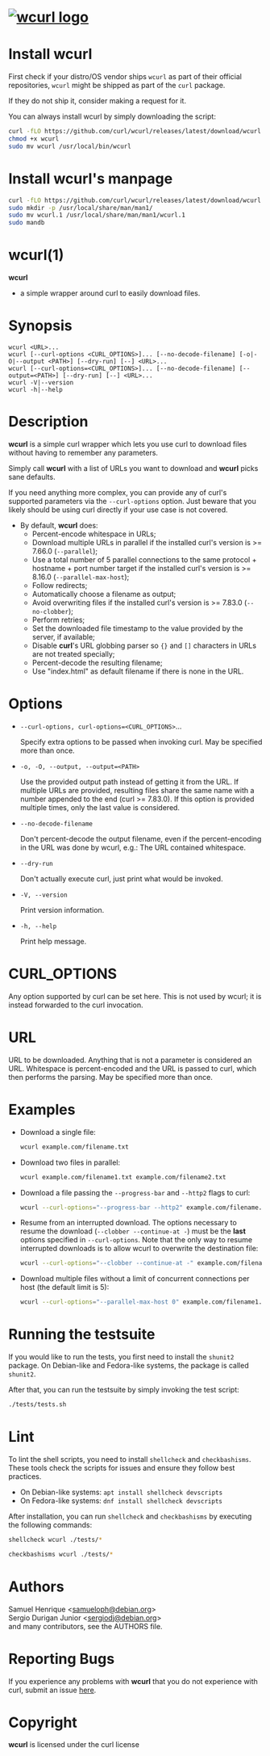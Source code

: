 <!--
Copyright (C) Samuel Henrique <samueloph@debian.org>, Sergio Durigan
Junior <sergiodj@debian.org> and many contributors, see the AUTHORS
file.

SPDX-License-Identifier: curl
-->

# [![wcurl logo](https://curl.se/logo/wcurl-logo.svg)](https://curl.se/wcurl)

# Install wcurl

First check if your distro/OS vendor ships `wcurl` as part of their official
repositories, `wcurl` might be shipped as part of the `curl` package.

If they do not ship it, consider making a request for it.

You can always install wcurl by simply downloading the script:

```sh
curl -fLO https://github.com/curl/wcurl/releases/latest/download/wcurl
chmod +x wcurl
sudo mv wcurl /usr/local/bin/wcurl
```

# Install wcurl's manpage

```sh
curl -fLO https://github.com/curl/wcurl/releases/latest/download/wcurl.1
sudo mkdir -p /usr/local/share/man/man1/
sudo mv wcurl.1 /usr/local/share/man/man1/wcurl.1
sudo mandb
```

# wcurl(1)

**wcurl**

* a simple wrapper around curl to easily download files.

# Synopsis

```text
wcurl <URL>...
wcurl [--curl-options <CURL_OPTIONS>]... [--no-decode-filename] [-o|-O|--output <PATH>] [--dry-run] [--] <URL>...
wcurl [--curl-options=<CURL_OPTIONS>]... [--no-decode-filename] [--output=<PATH>] [--dry-run] [--] <URL>...
wcurl -V|--version
wcurl -h|--help
```

# Description

**wcurl** is a simple curl wrapper which lets you use curl to download files
without having to remember any parameters.

Simply call **wcurl** with a list of URLs you want to download and **wcurl** picks
sane defaults.

If you need anything more complex, you can provide any of curl's supported
parameters via the `--curl-options` option. Just beware that you likely
should be using curl directly if your use case is not covered.

* By default, **wcurl** does:
  * Percent-encode whitespace in URLs;
  * Download multiple URLs in parallel if the installed curl's version is >= 7.66.0 (`--parallel`);
  * Use a total number of 5 parallel connections to the same protocol + hostname + port number target if the installed curl's version is >= 8.16.0 (`--parallel-max-host`);
  * Follow redirects;
  * Automatically choose a filename as output;
  * Avoid overwriting files if the installed curl's version is >= 7.83.0 (`--no-clobber`);
  * Perform retries;
  * Set the downloaded file timestamp to the value provided by the server, if available;
  * Disable **curl**'s URL globbing parser so `{}` and `[]` characters in URLs are not treated specially;
  * Percent-decode the resulting filename;
  * Use "index.html" as default filename if there is none in the URL.

# Options

* `--curl-options, curl-options=<CURL_OPTIONS>`...

  Specify extra options to be passed when invoking curl. May be specified more than once.

* `-o, -O, --output, --output=<PATH>`

  Use the provided output path instead of getting it from the URL. If multiple
  URLs are provided, resulting files share the same name with a number appended to
  the end (curl >= 7.83.0). If this option is provided multiple times, only the
  last value is considered.

* `--no-decode-filename`

  Don't percent-decode the output filename, even if the percent-encoding in the
  URL was done by wcurl, e.g.: The URL contained whitespace.

* `--dry-run`

  Don't actually execute curl, just print what would be invoked.

* `-V, --version`

  Print version information.

* `-h, --help`

  Print help message.

# CURL_OPTIONS

Any option supported by curl can be set here. This is not used by wcurl; it is
instead forwarded to the curl invocation.

# URL

URL to be downloaded. Anything that is not a parameter is considered
an URL. Whitespace is percent-encoded and the URL is passed to curl, which
then performs the parsing. May be specified more than once.

# Examples

* Download a single file:

  ```sh
  wcurl example.com/filename.txt
  ```

* Download two files in parallel:

  ```sh
  wcurl example.com/filename1.txt example.com/filename2.txt
  ```

* Download a file passing the `--progress-bar` and `--http2` flags to curl:

  ```sh
  wcurl --curl-options="--progress-bar --http2" example.com/filename.txt
  ```

* Resume from an interrupted download. The options necessary to resume the download (`--clobber --continue-at -`) must be the **last** options specified in `--curl-options`. Note that the only way to resume interrupted downloads is to allow wcurl to overwrite the destination file:

  ```sh
  wcurl --curl-options="--clobber --continue-at -" example.com/filename.txt
  ```

* Download multiple files without a limit of concurrent connections per host (the default limit is 5):

  ```sh
  wcurl --curl-options="--parallel-max-host 0" example.com/filename1.txt example.com/filename2.txt
  ```

# Running the testsuite

If you would like to run the tests, you first need to install the
`shunit2` package.  On Debian-like and Fedora-like systems, the
package is called `shunit2`.

After that, you can run the testsuite by simply invoking the test
script:

```sh
./tests/tests.sh
```

# Lint

To lint the shell scripts, you need to install `shellcheck` and `checkbashisms`. These tools check the scripts for issues and ensure they follow best practices.

* On Debian-like systems: `apt install shellcheck devscripts`
* On Fedora-like systems: `dnf install shellcheck devscripts`

After installation, you can run `shellcheck` and `checkbashisms` by executing the following commands:

```sh
shellcheck wcurl ./tests/*

checkbashisms wcurl ./tests/*
```

# Authors

Samuel Henrique &lt;[samueloph@debian.org](mailto:samueloph@debian.org)&gt;  
Sergio Durigan Junior &lt;[sergiodj@debian.org](mailto:sergiodj@debian.org)&gt;  
and many contributors, see the AUTHORS file.

# Reporting Bugs

If you experience any problems with **wcurl** that you do not experience with curl,
submit an issue [here](https://github.com/curl/wcurl/issues).

# Copyright

**wcurl** is licensed under the curl license
